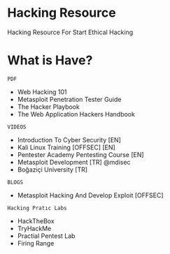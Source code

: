 # Hacking Resource
Hacking Resource For Start Ethical Hacking

# What is Have?
`PDF`
+ Web Hacking 101
+ Metasploit Penetration Tester Guide
+ The Hacker Playbook
+ The Web Application Hackers Handbook

`VIDEOS`
+ Introduction To Cyber Security [EN]
+ Kali Linux Training [OFFSEC] [EN]
+ Pentester Academy Pentesting Course [EN]
+ Metasploit Development [TR] @mdisec
+ Boğaziçi University [TR]

`BLOGS`
+ Metasploit Hacking And Develop Exploit [OFFSEC]

`Hacking Pratıc Labs`
+ HackTheBox
+ TryHackMe
+ Practial Pentest Lab
+ Firing Range
